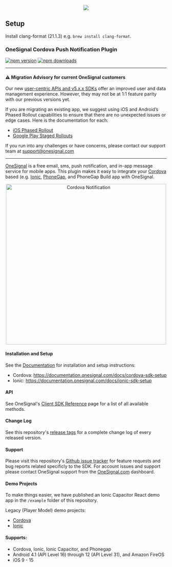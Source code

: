 <p align="center">
  <img src="https://media.onesignal.com/cms/Website%20Layout/logo-red.svg"/>
</p>

## Setup

Install clang-format (21.1.3) e.g. `brew install clang-format`.

### OneSignal Cordova Push Notification Plugin

[![npm version](https://img.shields.io/npm/v/onesignal-cordova-plugin.svg)](https://www.npmjs.com/package/onesignal-cordova-plugin) [![npm downloads](https://img.shields.io/npm/dm/onesignal-cordova-plugin.svg)](https://www.npmjs.com/package/onesignal-cordova-plugin)

---

#### ⚠️ Migration Advisory for current OneSignal customers

Our new [user-centric APIs and v5.x.x SDKs](https://onesignal.com/blog/unify-your-users-across-channels-and-devices/) offer an improved user and data management experience. However, they may not be at 1:1 feature parity with our previous versions yet.

If you are migrating an existing app, we suggest using iOS and Android’s Phased Rollout capabilities to ensure that there are no unexpected issues or edge cases. Here is the documentation for each:

- [iOS Phased Rollout](https://developer.apple.com/help/app-store-connect/update-your-app/release-a-version-update-in-phases/)
- [Google Play Staged Rollouts](https://support.google.com/googleplay/android-developer/answer/6346149?hl=en)

If you run into any challenges or have concerns, please contact our support team at support@onesignal.com

---

[OneSignal](https://onesignal.com/) is a free email, sms, push notification, and in-app message service for mobile apps. This plugin makes it easy to integrate your [Cordova](http://cordova.apache.org/) based (e.g. [Ionic](http://ionicframework.com/), [PhoneGap](https://phonegap.com/), and PhoneGap Build app with OneSignal.

<p align="center"><img src="https://app.onesignal.com/images/android_and_ios_notification_image.gif" width="500" alt="Cordova Notification"></p>

#### Installation and Setup

See the [Documentation](https://documentation.onesignal.com/docs) for installation and setup instructions:

- Cordova: https://documentation.onesignal.com/docs/cordova-sdk-setup
- Ionic: https://documentation.onesignal.com/docs/ionic-sdk-setup

#### API

See OneSignal's [Client SDK Reference](https://documentation.onesignal.com/docs/sdk-reference) page for a list of all available methods.

#### Change Log

See this repository's [release tags](https://github.com/OneSignal/OneSignal-Cordova-SDK/releases) for a complete change log of every released version.

#### Support

Please visit this repository's [Github issue tracker](https://github.com/OneSignal/OneSignal-Cordova-SDK/issues) for feature requests and bug reports related specificly to the SDK.
For account issues and support please contact OneSignal support from the [OneSignal.com](https://onesignal.com) dashboard.

#### Demo Projects

To make things easier, we have published an Ionic Capacitor React demo app in the `/example` folder of this repository.

Legacy (Player Model) demo projects:

- [Cordova](https://github.com/OneSignal/OneSignal-Cordova-Example)
- [Ionic](https://github.com/OneSignal/OneSignal-Ionic-Example)

#### Supports:

- Cordova, Ionic, Ionic Capacitor, and Phonegap
- Android 4.1 (API Level 16) through 12 (API Level 31), and Amazon FireOS
- iOS 9 - 15
